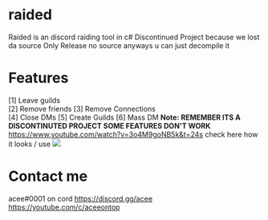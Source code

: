 # raided
Raided is an discord raiding tool in c#
Discontinued Project because we lost da source
Only Release no source
anyways u can just decompile it
# Features
[1] Leave guilds        
[2] Remove friends
[3] Remove Connections  
[4] Close DMs
[5] Create Guilds
[6] Mass DM
**Note: REMEMBER ITS A DISCONTINUTED PROJECT SOME FEATURES DON'T WORK**
https://www.youtube.com/watch?v=3o4M9goNB5k&t=24s check here how it looks / use
<img src="https://cdn.discordapp.com/attachments/971501089021108295/971509301719994368/unknown.png"></img>

# Contact me
acee#0001 on cord
https://discord.gg/acee
https://youtube.com/c/aceeontop
